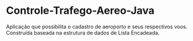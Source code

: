# Controle-Trafego-Aereo-Java
Aplicação que possibilita o cadastro de aeroporto e seus respectivos voos. Construída baseada na estrutura de dados de Lista Encadeada.
